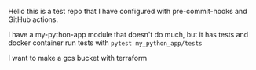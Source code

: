 Hello this is a test repo that I have configured with pre-commit-hooks and GitHub actions.

I have a my-python-app module that doesn't do much, but it has tests and docker container
run tests with `pytest my_python_app/tests`

I want to make a gcs bucket with terraform
